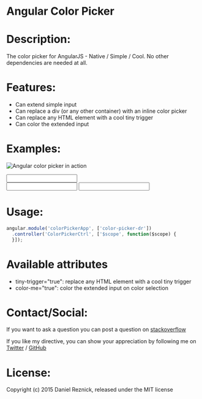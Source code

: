 Angular Color Picker
=====
 
Description:
=====

The color picker for AngularJS - Native / Simple / Cool. No other dependencies are needed at all.


Features:
=====

- Can extend simple input
- Can replace a div (or any other container) with an inline color picker
- Can replace any HTML element with a cool tiny trigger
- Can color the extended input

Examples:
=====

![Angular color picker in action](../gh-pages/1.png "Angular color picker in action")


<input color-picker ng-model="colorValueInput">

<div color-picker ng-model="colorValueInline"></div>

<input color-picker tiny-trigger="true" ng-model="colorValueTinyTrigger">

<input color-picker color-me="true" ng-model="colorValueInputColor">


Usage:
=====

```javascript
angular.module('colorPickerApp', ['color-picker-dr'])
  .controller('ColorPickerCtrl', ['$scope', function($scope) {
  }]);
```


Available attributes
=====

* tiny-trigger="true": replace any HTML element with a cool tiny trigger
* color-me="true": color the extended input on color selection


Contact/Social:
=====
If you want to ask a question you can post a question on [stackoverflow](www.stackoverflow.com)

If you like my directive, you can show your appreciation by following me on [Twitter](https://twitter.com/danielreznick) / [GitHub](https://github.com/vedmack)


License:
=====

Copyright (c) 2015 Daniel Reznick, released under the MIT license
